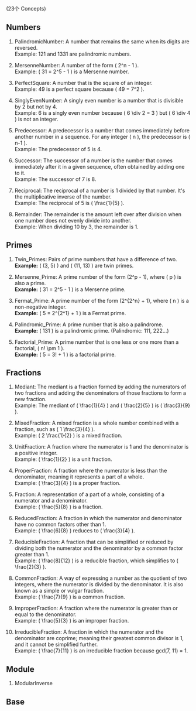 (23个 Concepts)

## Numbers

1. PalindromicNumber: A number that remains the same when its digits are reversed.  
   Example: 121 and 1331 are palindromic numbers.

2. MersenneNumber: A number of the form \( 2^n - 1 \).  
    Example: \( 31 = 2^5 - 1 \) is a Mersenne number.

3. PerfectSquare: A number that is the square of an integer.  
    Example: 49 is a perfect square because \( 49 = 7^2 \).

4. SinglyEvenNumber: A singly even number is a number that is divisible by 2 but not by 4.  
    Example: 6 is a singly even number because \( 6 \div 2 = 3 \) but \( 6 \div 4 \) is not an integer.

5. Predecessor: A predecessor is a number that comes immediately before another number in a sequence. For any integer \( n \), the predecessor is \( n-1 \).  
    Example: The predecessor of 5 is 4.

6. Successor: The successor of a number is the number that comes immediately after it in a given sequence, often obtained by adding one to it.  
    Example: The successor of 7 is 8.

7. Reciprocal: The reciprocal of a number is 1 divided by that number. It's the multiplicative inverse of the number.  
   Example: The reciprocal of 5 is \( \frac{1}{5} \).

8. Remainder: The remainder is the amount left over after division when one number does not evenly divide into another.  
   Example: When dividing 10 by 3, the remainder is 1.



## Primes

1. Twin_Primes: Pairs of prime numbers that have a difference of two.  
   **Example:** \( (3, 5) \) and \( (11, 13) \) are twin primes.  

2. Mersenne_Prime: A prime number of the form \(2^p - 1\), where \( p \) is also a prime.  
   **Example:** \( 31 = 2^5 - 1 \) is a Mersenne prime.  

3. Fermat_Prime: A prime number of the form \(2^{2^n} + 1\), where \( n \) is a non-negative integer.  
   **Example:** \( 5 = 2^{2^1} + 1 \) is a Fermat prime.  

4. Palindromic_Prime: A prime number that is also a palindrome.  
   **Example:** \( 131 \) is a palindromic prime.  (Palindromic: 111, 222...)

5. Factorial_Prime: A prime number that is one less or one more than a factorial, \( n! \pm 1 \).  
   **Example:** \( 5 = 3! + 1 \) is a factorial prime.  


## Fractions


1. Mediant: The mediant is a fraction formed by adding the numerators of two fractions and adding the denominators of those fractions to form a new fraction.  
    Example: The mediant of \( \frac{1}{4} \) and \( \frac{2}{5} \) is \( \frac{3}{9} \).

2. MixedFraction: A mixed fraction is a whole number combined with a fraction, such as \( 1 \frac{3}{4} \).  
    Example: \( 2 \frac{1}{2} \) is a mixed fraction.

3. UnitFraction: A fraction where the numerator is 1 and the denominator is a positive integer.  
    Example: \( \frac{1}{2} \) is a unit fraction.

4. ProperFraction: A fraction where the numerator is less than the denominator, meaning it represents a part of a whole.  
   Example: \( \frac{3}{4} \) is a proper fraction.

5. Fraction: A representation of a part of a whole, consisting of a numerator and a denominator.  
   Example: \( \frac{5}{8} \) is a fraction.

6. ReducedFraction: A fraction in which the numerator and denominator have no common factors other than 1.  
    Example: \( \frac{6}{8} \) reduces to \( \frac{3}{4} \).

7. ReducibleFraction: A fraction that can be simplified or reduced by dividing both the numerator and the denominator by a common factor greater than 1.  
    Example: \( \frac{8}{12} \) is a reducible fraction, which simplifies to \( \frac{2}{3} \).

8. CommonFraction: A way of expressing a number as the quotient of two integers, where the numerator is divided by the denominator. It is also known as a simple or vulgar fraction.  
    Example: \( \frac{7}{9} \) is a common fraction.

9. ImproperFraction: A fraction where the numerator is greater than or equal to the denominator.  
    Example: \( \frac{5}{3} \) is an improper fraction.

10. IrreducibleFraction: A fraction in which the numerator and the denominator are coprime; meaning their greatest common divisor is 1, and it cannot be simplified further.  
    Example: \( \frac{7}{11} \) is an irreducible fraction because gcd(7, 11) = 1.


## Module

1. ModularInverse


## Base